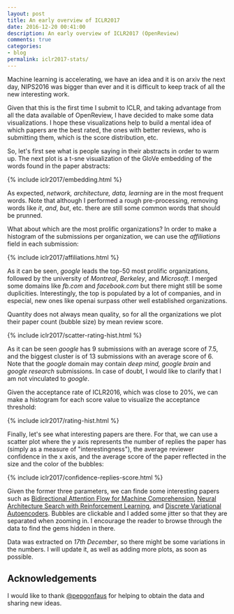 ```yaml
---
layout: post
title: An early overview of ICLR2017
date: 2016-12-20 00:41:00
description: An early overview of ICLR2017 (OpenReview)
comments: true
categories:
- blog
permalink: iclr2017-stats/
---
```


Machine learning is accelerating, we have an idea and it is on arxiv the next
day, NIPS2016 was bigger than ever and it is difficult to keep track of all the
new interesting work.

Given that this is the first time I submit to ICLR, and taking advantage from
all the data available of OpenReview, I have decided to make some data
visualizations. I hope these visualizations help to build a mental idea of which
papers are the best rated, the ones with better reviews, who is submitting them,
which is the score distribution, etc.

So, let's first see what is people saying in their abstracts in order to warm up.
The next plot is a t-sne visualization of the GloVe embedding of the words found
in the paper abstracts:

{% include iclr2017/embedding.html %}

As expected, *network, architecture, data, learning* are in the most frequent
words. Note that although I performed a rough pre-processing, removing words
like *it*, *and*, *but*, etc. there are still some common words that should be
prunned.

What about which are the most prolific organizations? In order to make a
histogram of the submissions per organization, we can use the *affiliations*
field in each submission:

{% include iclr2017/affiliations.html %}

As it can be seen, *google* leads the top-50 most prolific organizations,
followed by the university of *Montreal*, *Berkeley*, and *Microsoft*.
I merged some domains like *fb.com* and *facebook.com* but there might still be some
duplicities. Interestingly, the top is populated by a lot of companies, and in
especial, new ones like openai surpass other well established organizations. 

Quantity does not always mean quality, so for all the organizations we plot
their paper count (bubble size) by mean review score.

{% include iclr2017/scatter-rating-hist.html %}

As it can be seen *google* has 9 submissions with an average score of 7.5, and the biggest cluster is of 13 submissions with an average score of 6. Note that the *google* domain may contain *deep mind, google brain* and *google research* submissions. In case of doubt, I would like to clarify that I am not vinculated to *google*.

Given the acceptance rate of ICLR2016, which was close to 20%, we can make a histogram for each score value to visualize the acceptance threshold:

{% include iclr2017/rating-hist.html %}


Finally, let's see what interesting papers are there. For that, we can use a scatter plot where the y axis represents the number of replies the paper has (simply as a measure of "interestingness"), the average reviewer confidence in the x axis, and the average score of the paper reflected in the size and the color of the bubbles:

{% include iclr2017/confidence-replies-score.html %}

Given the former three parameters, we can finde some interesting papers such as [Bidirectional Attention Flow for Machine Comprehension](https://arxiv.org/abs/1611.01603), [Neural Architecture Search with Reinforcement Learning](https://arxiv.org/abs/1611.01578), and [Discrete Variational Autoencoders](https://arxiv.org/abs/1609.02200). Bubbles are clickable and I added some jitter so that they are separated when zooming in. I encourage the reader to browse through the data to find the gems hidden in there.

Data was extracted on *17th December*, so there might be some variations in the numbers. I will update it, as well as adding more plots, as soon as possible.

## Acknowledgements
I would like to thank [@pepgonfaus](https://twitter.com/pepgonfaus) for helping to obtain the data and sharing new ideas.



